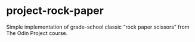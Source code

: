 # project-rock-paper
Simple implementation of grade-school classic “rock paper scissors” from The Odin Project course.
